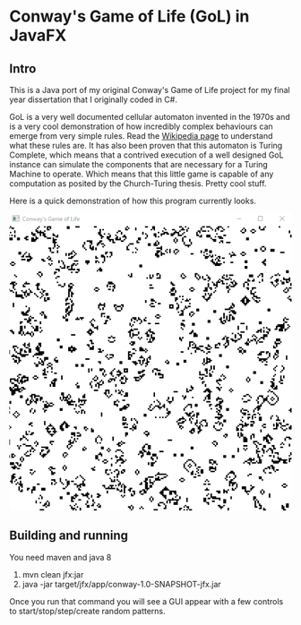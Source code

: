# Conway's Game of Life (GoL) in JavaFX

## Intro
This is a Java port of my original Conway's Game of Life project for my final year dissertation that I originally coded in C#.

GoL is a very well documented cellular automaton invented in the 1970s and is a very cool demonstration of how incredibly complex
behaviours can emerge from very simple rules. Read the [Wikipedia page](https://en.wikipedia.org/wiki/Conway%27s_Game_of_Life) to understand what these rules are. It has also been proven that this automaton is Turing Complete, which means that a contrived execution of a well designed GoL instance can simulate the components that are necessary for a Turing Machine to operate. Which means that this little game is capable of any computation as posited by the Church-Turing thesis. Pretty cool stuff.

Here is a quick demonstration of how this program currently looks.

![](conway.gif)

## Building and running

You need maven and java 8

1. mvn clean jfx:jar
2. java -jar target/jfx/app/conway-1.0-SNAPSHOT-jfx.jar

Once you run that command you will see a GUI appear with a few controls to start/stop/step/create random patterns.

